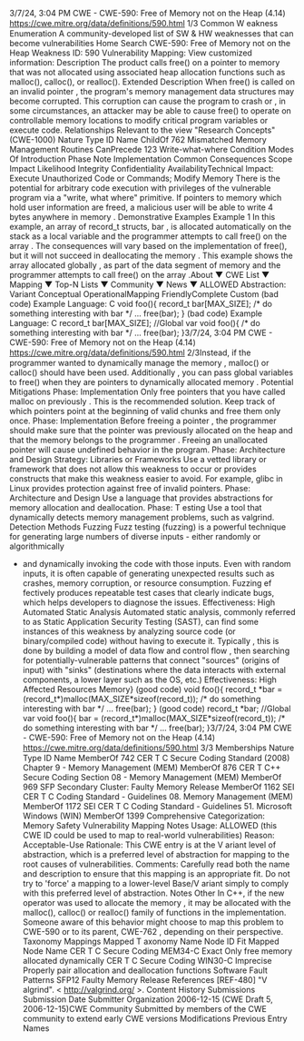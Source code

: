 3/7/24, 3:04 PM CWE - CWE-590: Free of Memory not on the Heap (4.14)
https://cwe.mitre.org/data/deﬁnitions/590.html 1/3
Common W eakness Enumeration
A community-developed list of SW & HW weaknesses that can become
vulnerabilities
Home Search
CWE-590: Free of Memory not on the Heap
Weakness ID: 590
Vulnerability Mapping: 
View customized information:
 Description
The product calls free() on a pointer to memory that was not allocated using associated heap allocation functions such as malloc(),
calloc(), or realloc().
 Extended Description
When free() is called on an invalid pointer , the program's memory management data structures may become corrupted. This
corruption can cause the program to crash or , in some circumstances, an attacker may be able to cause free() to operate on
controllable memory locations to modify critical program variables or execute code.
 Relationships
 Relevant to the view "Research Concepts" (CWE-1000)
Nature Type ID Name
ChildOf 762 Mismatched Memory Management Routines
CanPrecede 123 Write-what-where Condition
 Modes Of Introduction
Phase Note
Implementation
 Common Consequences
Scope Impact Likelihood
Integrity
Confidentiality
AvailabilityTechnical Impact: Execute Unauthorized Code or Commands; Modify Memory
There is the potential for arbitrary code execution with privileges of the vulnerable program via a
"write, what where" primitive. If pointers to memory which hold user information are freed, a
malicious user will be able to write 4 bytes anywhere in memory .
 Demonstrative Examples
Example 1
In this example, an array of record\_t structs, bar , is allocated automatically on the stack as a local variable and the programmer
attempts to call free() on the array . The consequences will vary based on the implementation of free(), but it will not succeed in
deallocating the memory .
This example shows the array allocated globally , as part of the data segment of memory and the programmer attempts to call free()
on the array .About ▼ CWE List ▼ Mapping ▼ Top-N Lists ▼ Community ▼ News ▼
ALLOWED
Abstraction: Variant
Conceptual OperationalMapping
FriendlyComplete Custom
(bad code) Example Language: C 
void foo(){
record\_t bar[MAX\_SIZE];
/\* do something interesting with bar \*/
...
free(bar);
}
(bad code) Example Language: C 
record\_t bar[MAX\_SIZE]; //Global var
void foo(){
/\* do something interesting with bar \*/
...
free(bar);
}3/7/24, 3:04 PM CWE - CWE-590: Free of Memory not on the Heap (4.14)
https://cwe.mitre.org/data/deﬁnitions/590.html 2/3Instead, if the programmer wanted to dynamically manage the memory , malloc() or calloc() should have been used.
Additionally , you can pass global variables to free() when they are pointers to dynamically allocated memory .
 Potential Mitigations
Phase: Implementation
Only free pointers that you have called malloc on previously . This is the recommended solution. Keep track of which pointers
point at the beginning of valid chunks and free them only once.
Phase: Implementation
Before freeing a pointer , the programmer should make sure that the pointer was previously allocated on the heap and that the
memory belongs to the programmer . Freeing an unallocated pointer will cause undefined behavior in the program.
Phase: Architecture and Design
Strategy: Libraries or Frameworks
Use a vetted library or framework that does not allow this weakness to occur or provides constructs that make this weakness
easier to avoid.
For example, glibc in Linux provides protection against free of invalid pointers.
Phase: Architecture and Design
Use a language that provides abstractions for memory allocation and deallocation.
Phase: T esting
Use a tool that dynamically detects memory management problems, such as valgrind.
 Detection Methods
Fuzzing
Fuzz testing (fuzzing) is a powerful technique for generating large numbers of diverse inputs - either randomly or algorithmically
- and dynamically invoking the code with those inputs. Even with random inputs, it is often capable of generating unexpected
results such as crashes, memory corruption, or resource consumption. Fuzzing ef fectively produces repeatable test cases that
clearly indicate bugs, which helps developers to diagnose the issues.
Effectiveness: High
Automated Static Analysis
Automated static analysis, commonly referred to as Static Application Security Testing (SAST), can find some instances of this
weakness by analyzing source code (or binary/compiled code) without having to execute it. Typically , this is done by building a
model of data flow and control flow , then searching for potentially-vulnerable patterns that connect "sources" (origins of input)
with "sinks" (destinations where the data interacts with external components, a lower layer such as the OS, etc.)
Effectiveness: High
 Affected Resources
Memory}
(good code) 
void foo(){
record\_t \*bar = (record\_t\*)malloc(MAX\_SIZE\*sizeof(record\_t));
/\* do something interesting with bar \*/
...
free(bar);
}
(good code) 
record\_t \*bar; //Global var
void foo(){
bar = (record\_t\*)malloc(MAX\_SIZE\*sizeof(record\_t));
/\* do something interesting with bar \*/
...
free(bar);
}3/7/24, 3:04 PM CWE - CWE-590: Free of Memory not on the Heap (4.14)
https://cwe.mitre.org/data/deﬁnitions/590.html 3/3
 Memberships
Nature Type ID Name
MemberOf 742 CER T C Secure Coding Standard (2008) Chapter 9 - Memory Management (MEM)
MemberOf 876 CER T C++ Secure Coding Section 08 - Memory Management (MEM)
MemberOf 969 SFP Secondary Cluster: Faulty Memory Release
MemberOf 1162 SEI CER T C Coding Standard - Guidelines 08. Memory Management (MEM)
MemberOf 1172 SEI CER T C Coding Standard - Guidelines 51. Microsoft Windows (WIN)
MemberOf 1399 Comprehensive Categorization: Memory Safety
 Vulnerability Mapping Notes
Usage: ALLOWED (this CWE ID could be used to map to real-world vulnerabilities)
Reason: Acceptable-Use
Rationale:
This CWE entry is at the V ariant level of abstraction, which is a preferred level of abstraction for mapping to the root causes of
vulnerabilities.
Comments:
Carefully read both the name and description to ensure that this mapping is an appropriate fit. Do not try to 'force' a mapping to a
lower-level Base/V ariant simply to comply with this preferred level of abstraction.
 Notes
Other
In C++, if the new operator was used to allocate the memory , it may be allocated with the malloc(), calloc() or realloc() family of
functions in the implementation. Someone aware of this behavior might choose to map this problem to CWE-590 or to its parent,
CWE-762 , depending on their perspective.
 Taxonomy Mappings
Mapped T axonomy Name Node ID Fit Mapped Node Name
CER T C Secure Coding MEM34-C Exact Only free memory allocated dynamically
CER T C Secure Coding WIN30-C Imprecise Properly pair allocation and deallocation functions
Software Fault Patterns SFP12 Faulty Memory Release
 References
[REF-480] "V algrind". < http://valgrind.org/ >.
 Content History
 Submissions
Submission Date Submitter Organization
2006-12-15
(CWE Draft 5, 2006-12-15)CWE Community
Submitted by members of the CWE community to extend early CWE versions
 Modifications
 Previous Entry Names
